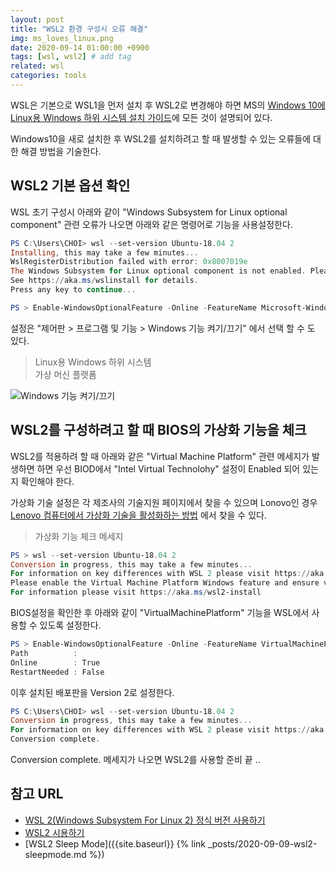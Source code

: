 ```yaml
---
layout: post
title: "WSL2 환경 구성시 오류 해결"
img: ms_loves_linux.png
date: 2020-09-14 01:00:00 +0900
tags: [wsl, wsl2] # add tag
related: wsl
categories: tools
---
```



WSL은 기본으로 WSL1을 먼저 설치 후 WSL2로 변경해야 하면 MS의 [Windows 10에 Linux용 Windows 하위 시스템 설치 가이드](https://docs.microsoft.com/ko-kr/windows/wsl/install-win10)에 모든 것이 설명되어 있다. 

Windows10을 새로 설치한 후 WSL2를 설치하려고 할 때 발생할 수 있는 오류들에 대한 해결 방법을 기술한다.   

## WSL2 기본 옵션 확인 

WSL 초기 구성시 아래와 같이 "Windows Subsystem for Linux optional component" 관련 오류가 나오면 아래와 같은 명령어로 기능을 사용설정한다. 

```powershell
PS C:\Users\CHOI> wsl --set-version Ubuntu-18.04 2
Installing, this may take a few minutes...
WslRegisterDistribution failed with error: 0x8007019e
The Windows Subsystem for Linux optional component is not enabled. Please enable it and try again.
See https://aka.ms/wslinstall for details.
Press any key to continue...

PS > Enable-WindowsOptionalFeature -Online -FeatureName Microsoft-Windows-Subsystem-Linux
```

설정은 "제어판 > 프로그램 및 기능 > Windows 기능 켜기/끄기" 에서 선택 할 수 도 있다. 

> Linux용 Windows 하위 시스템  
> 가상 머신 플랫폼  

![Windows 기능 켜기/끄기]({{site.baseurl}}/assets/img/component_setting.png)


## WSL2를 구성하려고 할 때 BIOS의 가상화 기능을 체크  

WSL2를 적용하려 할 때 아래와 같은 "Virtual Machine Platform" 관련 메세지가 발생하면 하면 우선 BIOD에서 "Intel Virtual Technolohy" 설정이 Enabled 되어 있는지 확인해야 한다. 

가상화 기술 설정은 각 제조사의 기술지원 페이지에서 찾을 수 있으며 Lonovo인 경우 [Lenovo 컴퓨터에서 가상화 기술을 활성화하는 방법](https://pcsupport.lenovo.com/kr/ko/products/desktops-and-all-in-ones/y-series/y700-34ish/solutions/ht500006) 에서 찾을 수 있다. 

> 가상화 기능 체크 메세지 

```powershell
PS > wsl --set-version Ubuntu-18.04 2
Conversion in progress, this may take a few minutes...
For information on key differences with WSL 2 please visit https://aka.ms/wsl2
Please enable the Virtual Machine Platform Windows feature and ensure virtualization is enabled in the BIOS.
For information please visit https://aka.ms/wsl2-install 
```  

BIOS설정을 확인한 후 아래와 같이 "VirtualMachinePlatform" 기능을 WSL에서 사용할 수 있도록 설정한다. 

```powershell
PS > Enable-WindowsOptionalFeature -Online -FeatureName VirtualMachinePlatform, Microsoft-Windows-subsystem-Linux        
Path          :
Online        : True
RestartNeeded : False 
```

이후 설치된 배포판을 Version 2로 설정한다. 

```powershell
PS C:\Users\CHOI> wsl --set-version Ubuntu-18.04 2
Conversion in progress, this may take a few minutes...
For information on key differences with WSL 2 please visit https://aka.ms/wsl2
Conversion complete.
```
Conversion complete. 메세지가 나오면 WSL2를 사용할 준비 끝 .. 

## 참고 URL
- [WSL 2(Windows Subsystem For Linux 2) 정식 버전 사용하기](https://www.lesstif.com/software-architect/wsl-2-windows-subsystem-for-linux-2-89555812.html)  
- [WSL2 시용하기](https://www.lesstif.com/software-architect/wsl-2-windows-subsystem-for-linux-2-preview-71401661.html)
- [WSL2 Sleep Mode]({{site.baseurl}} {% link _posts/2020-09-09-wsl2-sleepmode.md %})  
